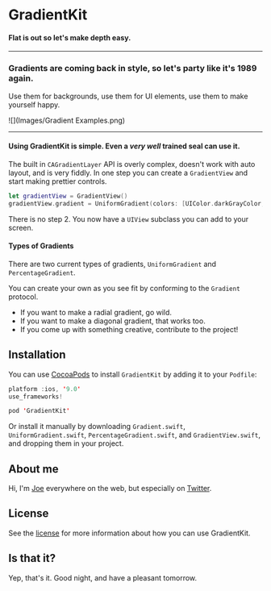 # GradientKit

#### Flat is out so let's make depth easy.

---

### Gradients are coming back in style, so let's party like it's 1989 again. 

Use them for backgrounds, use them for UI elements, use them to make yourself happy.

![](Images/Gradient Examples.png)

---

#### Using GradientKit is simple. Even a _very well_ trained seal can use it.

The built in `CAGradientLayer` API is overly complex, doesn't work with auto layout, and is very fiddly. In one step you can create a `GradientView` and start making prettier controls.

```swift
let gradientView = GradientView()
gradientView.gradient = UniformGradient(colors: [UIColor.darkGrayColor, UIColor.lightGrayColor])
```

There is no step 2. You now have a `UIView` subclass you can add to your screen.

#### Types of Gradients

There are two current types of gradients, `UniformGradient` and `PercentageGradient`. 

You can create your own as you see fit by conforming to the `Gradient` protocol.

- If you want to make a radial gradient, go wild. 
- If you want to make a diagonal gradient, that works too. 
- If you come up with something creative, contribute to the project!


## Installation
You can use [CocoaPods](http://cocoapods.org/) to install `GradientKit` by adding it to your `Podfile`:

```swift
platform :ios, '9.0'
use_frameworks!

pod 'GradientKit'
```

Or install it manually by downloading `Gradient.swift`, `UniformGradient.swift`, `PercentageGradient.swift`, and `GradientView.swift`, and dropping them in your project.

## About me

Hi, I'm [Joe](http://fabisevi.ch) everywhere on the web, but especially on [Twitter](https://twitter.com/mergesort).

## License

See the [license](LICENSE) for more information about how you can use GradientKit.

## Is that it?

Yep, that's it. Good night, and have a pleasant tomorrow.
